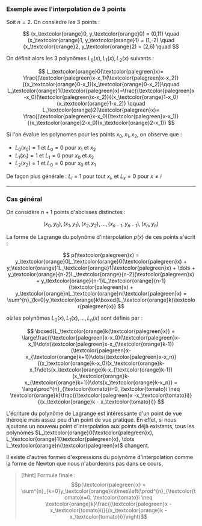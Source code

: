 ### Exemple avec l'interpolation de 3 points

Soit $n = 2$. On consièdre les 3 points : 

$$
(x_\textcolor{orange}0, y_\textcolor{orange}0) = (0,11) \quad (x_\textcolor{orange}1, y_\textcolor{orange}1) = (1,-2) \quad (x_\textcolor{orange}2, y_\textcolor{orange}2) = (2,6) \quad 
$$

On définit alors les 3 polynômes $L_0(x),L_1(x),L_2(x)$ suivants :

$$
L_\textcolor{orange}0(\textcolor{palegreen}x)= \frac{(\textcolor{palegreen}x-x_1)(\textcolor{palegreen}x-x_2)}{(x_\textcolor{orange}0-x_1)(x_\textcolor{orange}0-x_2)}\qquad  L_\textcolor{orange}1(\textcolor{palegreen}x)=\frac{(\textcolor{palegreen}x-x_0)(\textcolor{palegreen}x-x_2)}{(x_\textcolor{orange}1-x_0)(x_\textcolor{orange}1-x_2)} \qquad L_\textcolor{orange}2(\textcolor{palegreen}x)= \frac{(\textcolor{palegreen}x-x_0)(\textcolor{palegreen}x-x_1)}{(x_\textcolor{orange}2-x_0)(x_\textcolor{orange}2-x_1)}
$$

Si l'on évalue les polynomes pour les points $x_0, x_1, x_2$, on observe que :

- $L_0(x_0) = 1$ et $L_0 = 0$ pour $x_1$ et $x_2$
- $L_1(x_1) = 1$ et $L_1 = 0$ pour $x_0$ et $x_2$
- $L_2(x_2) = 1$ et $L_0 = 0$ pour $x_0$ et $x_1$ 

De façon plus générale : $L_i = 1$ pour tout $x_i$, et $L_x = 0$ pour $x \neq i$

---
### Cas général

On considère $n+1$ points d'abcisses distinctes : 

$$
(x_0,y_0),(x_1,y_1), (x_2,y_2), \dots, (x_{n-1},y_{n-1}),(x_n,y_n)
$$

La forme de Lagrange du polynôme d'interpolation $p(x)$ de ces points s'écrit :

$$
p(\textcolor{palegreen}x) = y_\textcolor{orange}0L_\textcolor{orange}0(\textcolor{palegreen}x) + y_\textcolor{orange}1L_\textcolor{orange}1(\textcolor{palegreen}x) + \dots + y_\textcolor{orange}{n-2}L_\textcolor{orange}{n-2}(\textcolor{palegreen}x) + y_\textcolor{orange}{n-1}L_\textcolor{orange}{n-1}(\textcolor{palegreen}x) + y_\textcolor{orange}nL_\textcolor{orange}n(\textcolor{palegreen}x) = \sum^{n}_{k=0}y_\textcolor{orange}k\boxed{L_\textcolor{orange}k(\textcolor{palegreen}x)}
$$

où les polynômes $L_0(x), L_1(x), \dots, L_n(x)$ sont définis par :

$$
\boxed{L_\textcolor{orange}k(\textcolor{palegreen}x)} = \large\frac{(\textcolor{palegreen}x-x_0)(\textcolor{palegreen}x-x_1)\dots(\textcolor{palegreen}x-x_{\textcolor{orange}k-1})(\textcolor{palegreen}x-x_{\textcolor{orange}k+1})\dots(\textcolor{palegreen}x-x_n)}{(x_\textcolor{orange}k-x_0)(x_\textcolor{orange}k-x_1)\dots(x_\textcolor{orange}k-x_{\textcolor{orange}k-1})(x_\textcolor{orange}k-x_{\textcolor{orange}k+1})\dots(x_\textcolor{orange}k-x_n)} = \large\prod^{n}_{\textcolor{tomato}i=0, \textcolor{tomato}i \neq \textcolor{orange}k}\frac{(\textcolor{palegreen}x -x_\textcolor{tomato}i)}{(x_\textcolor{orange}k - x_\textcolor{tomato}i)}
$$

L'écriture du polynôme de Lagrange est intéressante d'un point de vue théroqie mais assez peu d'un point de vue pratique. En effet, si nous ajoutons un nouveau point d'interpolation aux points déjà existants, tous les polynômes $L_\textcolor{orange}0(\textcolor{palegreen}x), L_\textcolor{orange}1(\textcolor{palegreen}x), \dots L_\textcolor{orange}n(\textcolor{palegreen}x)$ changent.

Il existe d'autres formes d'expressions du polynôme d'interpolation comme la forme de Newton que nous n'aborderons pas dans ce cours.

>[!hint] Formule finale : 
>$$p(\textcolor{palegreen}x) = \sum^{n}_{k=0}y_\textcolor{orange}k\times\left(\prod^{n}_{\textcolor{tomato}i=0, \textcolor{tomato}i \neq \textcolor{orange}k}\frac{(\textcolor{palegreen}x -x_\textcolor{tomato}i)}{(x_\textcolor{orange}k - x_\textcolor{tomato}i)}\right)$$